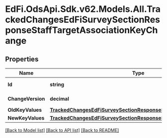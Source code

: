 # EdFi.OdsApi.Sdk.v62.Models.All.TrackedChangesEdFiSurveySectionResponseStaffTargetAssociationKeyChange

## Properties

Name | Type | Description | Notes
------------ | ------------- | ------------- | -------------
**Id** | **string** | Resource identifier | [optional] 
**ChangeVersion** | **decimal** | Change version | [optional] 
**OldKeyValues** | [**TrackedChangesEdFiSurveySectionResponseStaffTargetAssociationKey**](TrackedChangesEdFiSurveySectionResponseStaffTargetAssociationKey.md) |  | [optional] 
**NewKeyValues** | [**TrackedChangesEdFiSurveySectionResponseStaffTargetAssociationKey**](TrackedChangesEdFiSurveySectionResponseStaffTargetAssociationKey.md) |  | [optional] 

[[Back to Model list]](../../README.md#documentation-for-models) [[Back to API list]](../../README.md#documentation-for-api-endpoints) [[Back to README]](../../README.md)

